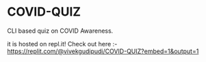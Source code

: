 # COVID-QUIZ

CLI based quiz on COVID Awareness.

it is hosted on repl.it! Check out here :-
https://replit.com/@vivekgudipudi/COVID-QUIZ?embed=1&output=1
